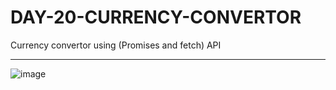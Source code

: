 # DAY-20-CURRENCY-CONVERTOR
Currency convertor using (Promises and fetch) API

<hr/>


![image](https://github.com/VARUNKUMAR2020/DAY-20-CURRENCY-CONVERTOR/assets/111338202/ecfd073e-edab-491b-b490-231439f8774c)
